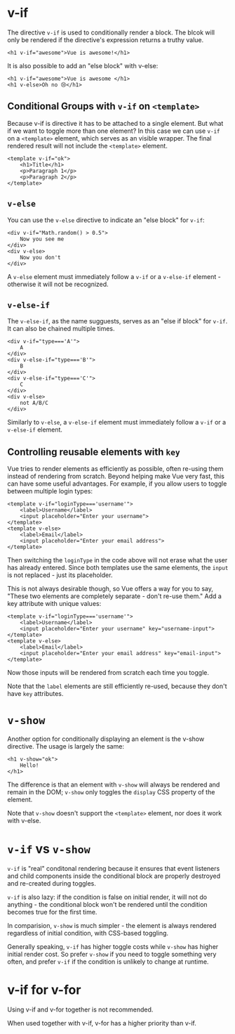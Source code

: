 # v-if

The directive `v-if` is used to conditionally render a block. The blcok will only be rendered if the directive's expression returns a truthy value.

```
<h1 v-if="awesome">Vue is awesome!</h1>
```

It is also possible to add an "else block" with v-else:

```
<h1 v-if="awesome">Vue is awesome </h1>
<h1 v-else>Oh no 😢</h1>
```

## Conditional Groups with `v-if` on `<template>`

Because v-if is directive it has to be attached to a single element. But what if we want to toggle more than one element? In this case we can use `v-if` on a `<template>` element, which serves as an visible wrapper. The final rendered result will not include the `<template>` element.

```
<template v-if="ok">
    <h1>Title</h1>
    <p>Paragraph 1</p>
    <p>Paragraph 2</p>
</template>
```

## `v-else`

You can use the `v-else` directive to indicate an "else block" for `v-if`:

```
<div v-if="Math.random() > 0.5">
    Now you see me
</div>
<div v-else>
    Now you don't
</div>
```

A `v-else` element must immediately follow a `v-if` or a `v-else-if` element - otherwise it will not be recognized.

## `v-else-if`

The `v-else-if`, as the name sugguests, serves as an "else if block" for `v-if`. It can also be chained multiple times.

```
<div v-if="type==='A'">
    A
</div>
<div v-else-if="type==='B'">
    B
</div>
<div v-else-if="type==='C'">
    C
</div>
<div v-else>
    not A/B/C
</div>
```

Similarly to `v-else`, a `v-else-if` element must immediately follow a `v-if` or a `v-else-if` element.

## Controlling reusable elements with `key`

Vue tries to render elements as efficiently as possible, often re-using them instead of rendering from scratch. Beyond helping make Vue very fast, this can have some useful advantages. For example, if you allow users to toggle between multiple login types:

```
<template v-if="loginType==='username'">
    <label>Username</label>
    <input placeholder="Enter your username">
</template>
<template v-else>
    <label>Email</label>
    <input placeholder="Enter your email address">
</template>
```

Then switching the `loginType` in the code above will not erase what the user has already entered. Since both templates use the same elements, the `input` is not replaced - just its placeholder.

This is not always desirable though, so Vue offers a way for you to say, "These two elements are completely separate - don't re-use them." Add a key attribute with unique values:

```
<template v-if="loginType==='username'">
    <label>Username</label>
    <input placeholder="Enter your username" key="username-input">
</template>
<template v-else>
    <label>Email</label>
    <input placeholder="Enter your email address" key="email-input">
</template>
```

Now those inputs will be rendered from scratch each time you toggle.

Note that the `label` elements are still efficiently re-used, because they don't have `key` attributes.

# `v-show`

Another option for conditionally displaying an element is the v-show directive. The usage is largely the same:

```
<h1 v-show="ok">
    Hello!
</h1>
```

The difference is that an element with `v-show` will always be rendered and remain in the DOM; `v-show` only toggles the `display` CSS property of the element.

Note that `v-show` doesn't support the `<template>` element, nor does it work with v-else.

# `v-if` vs `v-show`

`v-if` is "real" conditonal rendering because it ensures that event listeners and child components inside the conditional block are properly destroyed and re-created during toggles.

`v-if` is also lazy: if the condition is false on initial render, it will not do anything - the conditional block won't be rendered until the condition becomes true for the first time.

In comparision, `v-show` is much simpler - the element is always rendered regardless of initial condition, with CSS-based toggling.

Generally speaking, `v-if` has higher toggle costs while `v-show` has higher initial render cost. So prefer `v-show` if you need to toggle something very often, and prefer `v-if` if the condition is unlikely to change at runtime.

# v-if for v-for

Using v-if and v-for together is not recommended.

When used together with v-if, v-for has a higher priority than v-if.
